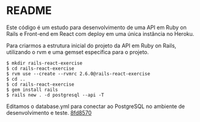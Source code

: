 # README

Este código é um estudo para desenvolvimento de uma API em Ruby on Rails e Front-end em React com deploy em uma única instância no Heroku.

Para criarmos a estrutura inicial do projeto da API em Ruby on Rails, utilizando o rvm e uma gemset específica para o projeto.
```
$ mkdir rails-react-exercise
$ cd rails-react-exercise
$ rvm use --create --rvmrc 2.6.0@rails-react-exercise
$ cd ..
$ cd rails-react-exercise
$ gem install rails
$ rails new . -d postgresql --api -T
```
Editamos o database.yml para conectar ao PostgreSQL no ambiente de desenvolvimento e teste.
[8fd8570](https://github.com/winireis/rails-react-exercise/commit/8fd8570c7a288fb5827f1e5349641610b3238a4c)
